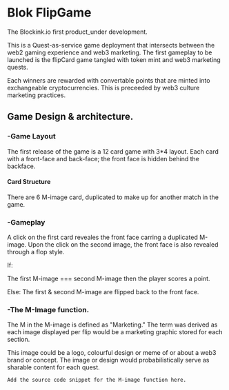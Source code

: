 # Blok FlipGame

The Blockink.io first product_under development.

This is a Quest-as-service game deployment that intersects between the web2 gaming experience and web3 marketing.
The first gameplay to be launched is the flipCard game tangled with token mint and web3 marketing quests.

Each winners are rewarded with convertable points that are minted into exchangeable cryptocurrencies. This is preceeded by web3 culture marketing practices.

## Game Design & architecture.

### -Game Layout

The first release of the game is a 12 card game with 3*4 layout.
Each card with a front-face and back-face; the front face is hidden behind the backface.

#### Card Structure

There are 6 M-image card, duplicated to make up for another match in the game. 


### -Gameplay
A click on the first card reveales the front face carring a duplicated M-image. Upon the click on the second image, the front face is also revealed through a flop style.

If:

The first M-image === second M-image then the player scores a point.

Else: The first &  second M-image are flipped back to the front face.


### -The M-Image function.

The M in the M-image is defined as "Marketing." The term was derived as each image displayed per flip would be a marketing graphic stored for each section.

This image could be a logo, colourful design or meme of or about a web3 brand or concept. The image or design would probabilistically serve as sharable content for each quest.

`Add the source code snippet for the M-image function here.`
